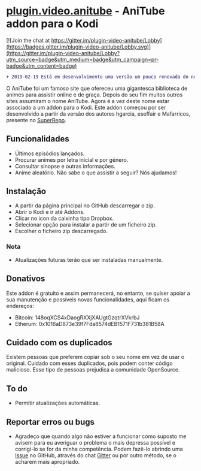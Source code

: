 # [plugin.video.anitube](https://github.com/Vitcesar/plugin.video.anitube/) - AniTube addon para o Kodi

[![Join the chat at https://gitter.im/plugin-video-anitube/Lobby](https://badges.gitter.im/plugin-video-anitube/Lobby.svg)](https://gitter.im/plugin-video-anitube/Lobby?utm_source=badge&utm_medium=badge&utm_campaign=pr-badge&utm_content=badge)

```diff
+ 2019-02-19 Está em desenvolvimento uma versão um pouco renovada do nosso addon. Atualizações automáticas à vista... Tenham só um pouco de paciência.
```

O AniTube foi um famoso site que ofereceu uma gigantesca biblioteca de animes para assistir online e de graça. 
Depois do seu fim muitos outros sites assumiram o nome AniTube. 
Agora é a vez deste nome estar associado a um addon para o Kodi.
Este addon começou por ser desenvolvido a partir da versão dos autores hgarcia, eseffair e Mafarricos, presente no [SuperRepo](https://superrepo.org/kodi/addon/plugin.video.anitube/).

## Funcionalidades
* Últimos episódios lançados.
* Procurar animes por letra inicial e por género.
* Consultar sinopse e outras informações.
* Anime aleatório. Não sabe o que assistir a seguir? Nós ajudamos!

## Instalação
* A partir da página principal no GitHub descarregar o zip.
* Abrir o Kodi e ir até Addons.
* Clicar no icon da caixinha tipo Dropbox.
* Selecionar opção para instalar a partir de um ficheiro zip.
* Escolher o ficheiro zip descarregado.

### Nota
* Atualizações futuras terão que ser instaladas manualmente.

## Donativos
Este addon é gratuito e assim permanecerá, no entanto, se quiser apoiar a sua manutenção e possíveis novas funcionalidades, aqui ficam os endereços:
* Bitcoin: 148oqXCS4xDaogRXXjXAUgtGzqtrXVkrbJ
* Etherum: 0x1016aD873e39f7Fda8574dEB1571F731b381B58A

## Cuidado com os duplicados
Existem pessoas que preferem copiar sob o seu nome em vez de usar o original. 
Cuidado com esses duplicados, pois podem conter código malicioso. 
Esse tipo de pessoas prejudica a comunidade OpenSource.

## To do
* Permitir atualizações automáticas.

## Reportar erros ou bugs
* Agradeço que quando algo não estiver a funcionar como suposto me avisem para eu averiguar o problema o mais depressa possível e corrigi-lo se for da minha competência. Podem fazê-lo abrindo uma [Issue](https://github.com/Vitcesar/plugin.video.anitube/issues) no GitHub, através do chat [Gitter](https://gitter.im/plugin-video-anitube/Lobby) ou por outro método, se o acharem mais apropriado.
